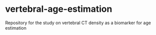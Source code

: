 # vertebral-age-estimation
Repository for the study on vertebral CT density as a biomarker for age estimation
